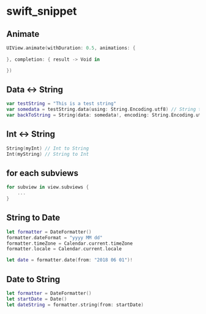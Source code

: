 # swift_snippet

## Animate
```swift
UIView.animate(withDuration: 0.5, animations: {
            
}, completion: { result -> Void in

})
```

## Data <-> String
```swift
var testString = "This is a test string"
var somedata = testString.data(using: String.Encoding.utf8) // String to Data
var backToString = String(data: somedata!, encoding: String.Encoding.utf8) as String! // Data to String
```

## Int <-> String
```swift
String(myInt) // Int to String
Int(myString) // String to Int
```

## for each subviews
```swift
for subview in view.subviews {
    ...
}
```

## String to Date
```swift
let formatter = DateFormatter()
formatter.dateFormat = "yyyy MM dd"
formatter.timeZone = Calendar.current.timeZone
formatter.locale = Calendar.current.locale

let date = formatter.date(from: "2018 06 01")!
```

## Date to String
```swift
let formatter = DateFormatter()
let startDate = Date()
let dateString = formatter.string(from: startDate)
```
